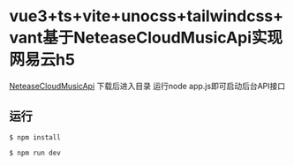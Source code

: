 # vue3+ts+vite+unocss+tailwindcss+vant基于NeteaseCloudMusicApi实现网易云h5


[NeteaseCloudMusicApi](https://github.com/Binaryify/NeteaseCloudMusicApi#%E7%BD%91%E6%98%93%E4%BA%91%E9%9F%B3%E4%B9%90-api)
下载后进入目录 运行node app.js即可启动后台API接口

## 运行

```shell
$ npm install
```
```shell
$ npm run dev
```